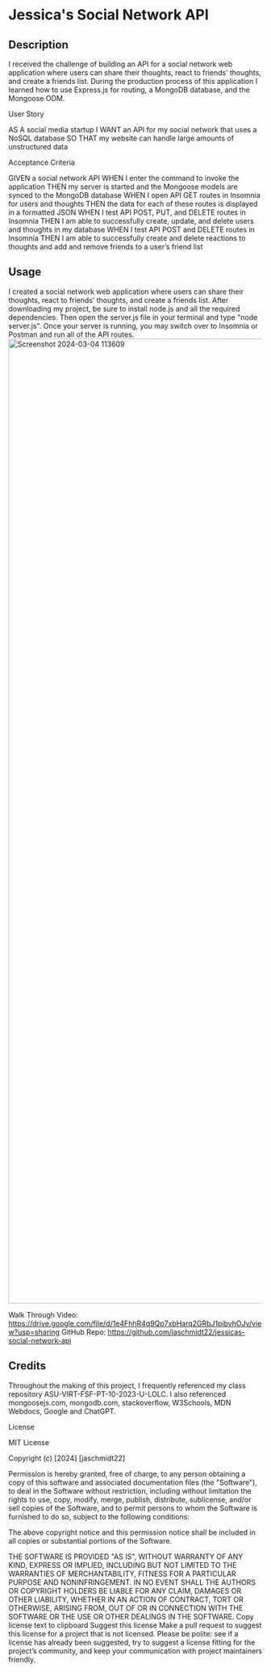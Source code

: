 # Jessica's Social Network API

## Description

I received the challenge of building an API for a social network web application where users can share their thoughts, react to friends’ thoughts, and create a friends list. During the production process of this application I learned how to use Express.js for routing, a MongoDB database, and the Mongoose ODM.

User Story

AS A social media startup
I WANT an API for my social network that uses a NoSQL database
SO THAT my website can handle large amounts of unstructured data

Acceptance Criteria

GIVEN a social network API
WHEN I enter the command to invoke the application
THEN my server is started and the Mongoose models are synced to the MongoDB database
WHEN I open API GET routes in Insomnia for users and thoughts
THEN the data for each of these routes is displayed in a formatted JSON
WHEN I test API POST, PUT, and DELETE routes in Insomnia
THEN I am able to successfully create, update, and delete users and thoughts in my database
WHEN I test API POST and DELETE routes in Insomnia
THEN I am able to successfully create and delete reactions to thoughts and add and remove friends to a user’s friend list

## Usage

I created a social network web application where users can share their thoughts, react to friends’ thoughts, and create a friends list. After downloading my project, be sure to install node.js and all the required dependencies. Then open the server.js file in your terminal and type "node server.js". Once your server is running, you may switch over to Insomnia or Postman and run all of the API routes.
<img width="1912" alt="Screenshot 2024-03-04 113609" src="https://github.com/jaschmidt22/jessicas-social-network-api/assets/146290812/3c70489f-2d05-4fd2-a62e-55315ff9987b">

Walk Through Video:
https://drive.google.com/file/d/1e4FhhR4q9Qp7xbHarq2GRbJ1pibvhOJv/view?usp=sharing
GitHub Repo:
https://github.com/jaschmidt22/jessicas-social-network-api

## Credits

Throughout the making of this project, I frequently referenced my class repository ASU-VIRT-FSF-PT-10-2023-U-LOLC. I also referenced mongoosejs.com, mongodb.com, stackoverflow, W3Schools, MDN Webdocs, Google and ChatGPT.

License

MIT License

Copyright (c) [2024] [jaschmidt22]

Permission is hereby granted, free of charge, to any person obtaining a copy of this software and associated documentation files (the "Software"), to deal in the Software without restriction, including without limitation the rights to use, copy, modify, merge, publish, distribute, sublicense, and/or sell copies of the Software, and to permit persons to whom the Software is furnished to do so, subject to the following conditions:

The above copyright notice and this permission notice shall be included in all copies or substantial portions of the Software.

THE SOFTWARE IS PROVIDED "AS IS", WITHOUT WARRANTY OF ANY KIND, EXPRESS OR IMPLIED, INCLUDING BUT NOT LIMITED TO THE WARRANTIES OF MERCHANTABILITY, FITNESS FOR A PARTICULAR PURPOSE AND NONINFRINGEMENT. IN NO EVENT SHALL THE AUTHORS OR COPYRIGHT HOLDERS BE LIABLE FOR ANY CLAIM, DAMAGES OR OTHER LIABILITY, WHETHER IN AN ACTION OF CONTRACT, TORT OR OTHERWISE, ARISING FROM, OUT OF OR IN CONNECTION WITH THE SOFTWARE OR THE USE OR OTHER DEALINGS IN THE SOFTWARE. Copy license text to clipboard Suggest this license Make a pull request to suggest this license for a project that is not licensed. Please be polite: see if a license has already been suggested, try to suggest a license fitting for the project’s community, and keep your communication with project maintainers friendly.
